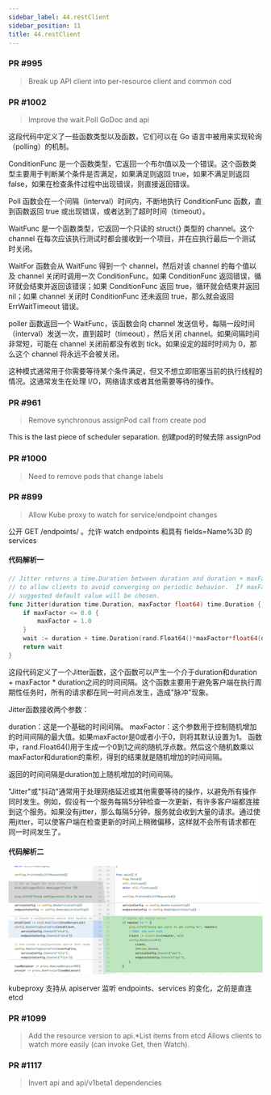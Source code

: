 ```yaml
---
sidebar_label: 44.restClient
sidebar_position: 11
title: 44.restClient
---
```



### PR #995
> Break up API client into per-resource client and common cod

### PR #1002
> Improve the wait.Poll GoDoc and api

这段代码中定义了一些函数类型以及函数，它们可以在 Go 语言中被用来实现轮询（polling）的机制。

ConditionFunc 是一个函数类型，它返回一个布尔值以及一个错误。这个函数类型主要用于判断某个条件是否满足，如果满足则返回 true，如果不满足则返回 false，如果在检查条件过程中出现错误，则直接返回错误。

Poll 函数会在一个间隔（interval）时间内，不断地执行 ConditionFunc 函数，直到函数返回 true 或出现错误，或者达到了超时时间（timeout）。

WaitFunc 是一个函数类型，它返回一个只读的 struct{} 类型的 channel。这个 channel 在每次应该执行测试时都会接收到一个项目，并在应执行最后一个测试时关闭。

WaitFor 函数会从 WaitFunc 得到一个 channel，然后对该 channel 的每个值以及 channel 关闭时调用一次 ConditionFunc。如果 ConditionFunc 返回错误，循环就会结束并返回该错误；如果 ConditionFunc 返回 true，循环就会结束并返回 nil；如果 channel 关闭时 ConditionFunc 还未返回 true，那么就会返回 ErrWaitTimeout 错误。

poller 函数返回一个 WaitFunc，该函数会向 channel 发送信号，每隔一段时间（interval）发送一次，直到超时（timeout），然后关闭 channel。如果间隔时间非常短，可能在 channel 关闭前都没有收到 tick。如果设定的超时时间为 0，那么这个 channel 将永远不会被关闭。

这种模式通常用于你需要等待某个条件满足，但又不想立即阻塞当前的执行线程的情况。这通常发生在处理 I/O，网络请求或者其他需要等待的操作。


### PR #961
> Remove synchronous assignPod call from create pod

This is the last piece of scheduler separation. 创建pod的时候去除 assignPod

### PR #1000
> Need to remove pods that change labels


### PR #899
> Allow Kube proxy to watch for service/endpoint changes

公开 GET /endpoints/<serviceName> 。允许 watch endpoints 和具有 fields=Name%3D<serviceName> 的services


#### 代码解析一

```go
// Jitter returns a time.Duration between duration and duration + maxFactor * duration,
// to allow clients to avoid converging on periodic behavior.  If maxFactor is 0.0, a
// suggested default value will be chosen.
func Jitter(duration time.Duration, maxFactor float64) time.Duration {
	if maxFactor <= 0.0 {
		maxFactor = 1.0
	}
	wait := duration + time.Duration(rand.Float64()*maxFactor*float64(duration))
	return wait
}
```

这段代码定义了一个Jitter函数，这个函数可以产生一个介于duration和duration + maxFactor * duration之间的时间间隔。这个函数主要用于避免客户端在执行周期性任务时，所有的请求都在同一时间点发生，造成"脉冲"现象。

Jitter函数接收两个参数：

duration：这是一个基础的时间间隔。
maxFactor：这个参数用于控制随机增加的时间间隔的最大值。如果maxFactor是0或者小于0，则将其默认设置为1。
函数中，rand.Float64()用于生成一个0到1之间的随机浮点数。然后这个随机数乘以maxFactor和duration的乘积，得到的结果就是随机增加的时间间隔。

返回的时间间隔是duration加上随机增加的时间间隔。

"Jitter"或"抖动"通常用于处理网络延迟或其他需要等待的操作，以避免所有操作同时发生。例如，假设有一个服务每隔5分钟检查一次更新，有许多客户端都连接到这个服务。如果没有jitter，那么每隔5分钟，服务就会收到大量的请求。通过使用jitter，可以使客户端在检查更新的时间上稍微偏移，这样就不会所有请求都在同一时间发生了。

#### 代码解析二

![](https://raw.githubusercontent.com/mouuii/picture/master/%E6%88%AA%E5%B1%8F2023-06-02%20%E4%B8%8B%E5%8D%882.06.28.png)

kubeproxy 支持从 apiserver 监听 endpoints、services 的变化，之前是直连etcd

### PR #1099
> Add the resource version to api.*List items from etcd
> Allows clients to watch more easily (can invoke Get, then
Watch).

### PR #1117 
> Invert api and api/v1beta1 dependencies